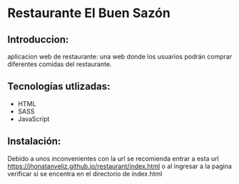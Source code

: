 # Restaurante El Buen Sazón

## Introduccion:
aplicacion web de restaurante: una web donde los usuarios podrán comprar diferentes comidas del restaurante.

## Tecnologías utlizadas:
* HTML
* SASS
* JavaScript

## Instalación:
Debido a unos inconvenientes con la url se recomienda entrar a esta url https://jhonatanveliz.github.io/restaurant/index.html o al ingresar a la pagina verificar si se encentra en el directorio de index.html

